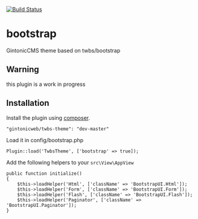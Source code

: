 [![Build Status](https://travis-ci.org/gintonicweb/twbs-theme.svg)](https://travis-ci.org/gintonicweb/twbs-theme)

# bootstrap

GintonicCMS theme based on twbs/bootstrap

## Warning

this plugin is a work in progress

## Installation

Install the plugin using [composer](http://getcomposer.org). 

```
"gintonicweb/twbs-theme": "dev-master"
```

Load it in config/bootstrap.php

```
Plugin::load('TwbsTheme', ['bootstrap' => true]);
```

Add the following helpers to your `src\View\AppView`

```
public function initialize()
{
    $this->loadHelper('Html', ['className' => 'BootstrapUI.Html']);
    $this->loadHelper('Form', ['className' => 'BootstrapUI.Form']);
    $this->loadHelper('Flash', ['className' => 'BootstrapUI.Flash']);
    $this->loadHelper('Paginator', ['className' => 'BootstrapUI.Paginator']);
}
```
